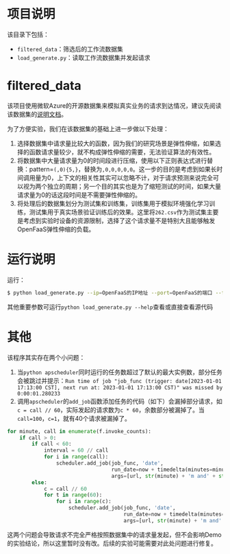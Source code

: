 # 项目说明

该目录下包括：
* `filtered_data`：筛选后的工作流数据集
* `load_generate.py`：读取工作流数据集并发起请求

# filtered_data

该项目使用微软Azure的开源数据集来模拟真实业务的请求到达情况，建议先阅读该数据集的[说明文档](https://github.com/Azure/AzurePublicDataset/blob/master/AzureFunctionsDataset2019.md
)。

为了方便实验，我们在该数据集的基础上进一步做以下处理：

1. 选择数据集中请求量比较大的函数，因为我们的研究场景是弹性伸缩，如果选择的函数请求量较少，就不构成弹性伸缩的需要，无法验证算法的有效性。
2. 将数据集中大量请求量为0的时间段进行压缩，使用以下正则表达式进行替换：pattern=`(,0){5,}`，替换为`,0,0,0,0,0`。这一步的目的是考虑到如果长时间调用量为0，上下文的相关性其实可以忽略不计，对于请求预测来说完全可以视为两个独立的周期；另一个目的其实也是为了缩短测试的时间，如果大量请求量为0的话这段时间是不需要弹性伸缩的。
3. 将处理后的数据集划分为测试集和训练集，训练集用于模拟环境强化学习训练，测试集用于真实场景验证训练后的效果。这里将`262.csv`作为测试集主要是考虑到实验时设备的资源限制，选择了这个请求量不是特别大且能够触发OpenFaaS弹性伸缩的负载。

# 运行说明

运行：
```bash
$ python load_generate.py --ip=OpenFaaS的IP地址 --port=OpenFaaS的端口 --function-name=你要测试的函数名
```

其他重要参数可运行`python load_generate.py --help`查看或直接查看源代码

# 其他

该程序其实存在两个小问题：

1. 当`python apscheduler`同时运行的任务数超过了默认的最大实例数，部分任务会被跳过并提示：`Run time of job "job_func (trigger: date[2023-01-01 17:13:00 CST], next run at: 2023-01-01 17:13:00 CST)" was missed by 0:00:01.280233`
2. 调用`apscheduler`的`add_job`函数添加任务的代码（如下）会漏掉部分请求，如`c = call // 60`，实际发起的请求数为`c * 60`，余数部分被漏掉了。当`call=100`，`c=1`，就有40个请求被漏掉了。 

```python
for minute, call in enumerate(f.invoke_counts):
    if call > 0:
        if call < 60:
            interval = 60 // call
            for i in range(call):
                scheduler.add_job(job_func, 'date',
                                  run_date=now + timedelta(minutes=minute, seconds=interval),
                                  args=[url, str(minute) + 'm and' + str(interval)])
        else:
            c = call // 60
            for t in range(60):
                for i in range(c):
                    scheduler.add_job(job_func, 'date',
                                      run_date=now + timedelta(minutes=minute, seconds=t),
                                      args=[url, str(minute) + 'm and' + str(1)])
```

这两个问题会导致请求不完全严格按照数据集中的请求量发起，但不会影响Demo的实验结论，所以这里暂时没有改。后续的实验可能需要对此处问题进行修复。